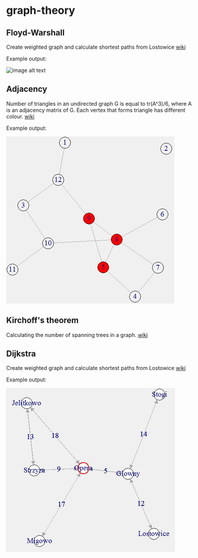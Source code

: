 # graph-theory


## Floyd-Warshall

Create weighted graph and calculate shortest paths from Lostowice
[wiki](https://en.wikipedia.org/wiki/Dijkstra%27s_algorithm)

Example output:

![image alt text](floyd-warshall.jpg)


## Adjacency

Number of triangles in an undirected graph G is equal to tr(A^3)/6, where A is an adjacency matrix of G. Each vertex that forms triangle has different colour.
[wiki](https://en.wikipedia.org/wiki/Adjacency_matrix#Properties)

Example output:

![image alt text](adjacency.jpg)


## Kirchoff's theorem

Calculating the number of spanning trees in a graph.
[wiki](https://en.wikipedia.org/wiki/Kirchhoff%27s_theorem)


## Dijkstra

Create weighted graph and calculate shortest paths from Lostowice
[wiki](https://en.wikipedia.org/wiki/Dijkstra%27s_algorithm)

Example output:

![image alt text](dijkstra.jpg)


